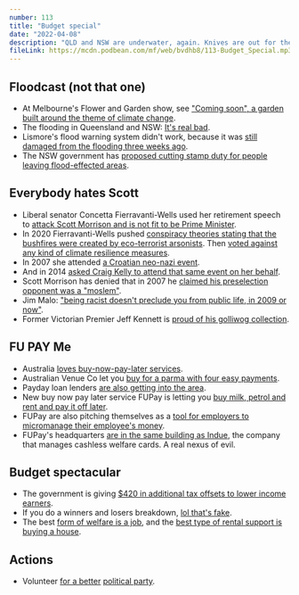 ```yaml
---
number: 113
title: "Budget special"
date: "2022-04-08"
description: "QLD and NSW are underwater, again. Knives are out for the prime minister. FU Pay is not good. The budget is discussed."
fileLink: https://mcdn.podbean.com/mf/web/bvdhb8/113-Budget_Special.mp3
---
```


## Floodcast (not that one)

- At Melbourne's Flower and Garden show, see ["Coming soon", a garden built around the theme of climate change](https://www.theguardian.com/lifeandstyle/2022/mar/31/after-the-fall-what-a-garden-might-look-like-at-the-end-of-the-world).
- The flooding in Queensland and NSW: [It's real bad](https://www.theguardian.com/australia-news/2022/mar/31/nsw-floods-destructive-weather-moves-south-as-water-begins-to-recede-in-lismore).
- Lismore's flood warning system didn't work, because it was [still damaged from the flooding three weeks ago](https://www.theguardian.com/australia-news/2022/mar/30/no-one-could-have-predicted-authorities-defend-lismore-flood-response-after-evacuation-order-was-cancelled).
- The NSW government has [proposed cutting stamp duty for people leaving flood-effected areas](https://www.smh.com.au/politics/nsw/plan-to-cut-stamp-duty-to-encourage-people-to-move-from-floodplains-20220308-p5a2wl.html).

## Everybody hates Scott

- Liberal senator Concetta Fierravanti-Wells used her retirement speech to [attack Scott Morrison and is not fit to be Prime Minister](https://twitter.com/JoshButler/status/1508754637914271744).
- In 2020 Fierravanti-Wells pushed [conspiracy theories stating that the bushfires were created by eco-terrorist arsonists](https://www.buzzfeed.com/cameronwilson/politician-conspiracy-theory-australia-bushfires-far-right). Then [voted against any kind of climate resilience measures](https://theyvoteforyou.org.au/people/senate/nsw/concetta_fierravanti-wells/policies/228).
- In 2007 she attended [a Croatian neo-nazi event](https://www.crikey.com.au/2007/04/27/oops-coonan-attends-neo-nazi-celebration/).
- And in 2014 [asked Craig Kelly to attend that same event on her behalf](https://www.sbs.com.au/news/article/mp-sparks-croatia-australia-diplomatic-spat/nidpa2x7n).
- Scott Morrison has denied that in 2007 he [claimed his preselection opponent was a "moslem"](https://www.theguardian.com/australia-news/2022/apr/02/scott-morrison-denies-falsely-claiming-2007-preselection-rival-michael-towke-was-a-muslim).
- Jim Malo: ["being racist doesn't preclude you from public life, in 2009 or now"](https://twitter.com/thejimmalo/status/1510410087730274307).
- Former Victorian Premier Jeff Kennett is [proud of his golliwog collection](https://www.theage.com.au/national/victoria/golly-gosh-jeff-kennett-says-reviled-blackfaced-dolls-arent-that-bad-after-all-20160128-gmfn51.html).

## FU PAY Me

- Australia [loves buy-now-pay-later services](https://www.theterminal.info/p/no-interest).
- Australian Venue Co let you [buy for a parma with four easy payments](https://concreteplayground.com/melbourne/promotion/afterpay-at-australian-venue-co-venues).
- Payday loan lenders [are also getting into the area](https://www.afr.com/companies/financial-services/beforepay-goes-for-the-broke-with-late-season-ipo-20211113-p598n6).
- New buy now pay later service FUPay is letting you [buy milk, petrol and rent and pay it off later](https://thenewdaily.com.au/finance/2022/04/01/bnpl-groceries-essential-shopping/).
- FUPay are also pitching themselves as a [tool for employers to micromanage their employee's money](https://www.fupay.com.au/foremployees/).
- FUPay's headquarters [are in the same building as Indue](https://www.capitalpropertyfunds.com.au/files/601CDF%20September%202020%20Investor%20Update.pdf), the company that manages cashless welfare cards. A real nexus of evil.

## Budget spectacular

- The government is giving [$420 in additional tax offsets to lower income earners](https://www.smh.com.au/national/one-off-boost-for-tax-offset-in-budget-for-low-to-middle-incomes-20220329-p5a91o.html).
- If you do a winners and losers breakdown, [lol that's fake](https://www.abc.net.au/news/2022-03-29/federal-budget-2022-winners-and-losers/100914858).
- The best [form of welfare is a job](https://www.theguardian.com/australia-news/2019/jul/18/how-good-are-jobs-scott-morrison-says-rejecting-calls-to-raise-newstart), and the [best type of rental support is buying a house](https://twitter.com/VCOSS/status/1508939932152528896).

## Actions

- Volunteer [for a better](https://www.victoriansocialists.org.au/volunteer) [political party](https://greens.org.au/volunteer).
